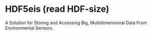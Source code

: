 # HDF5eis (read HDF-size)
A Solution for Storing and Accessing Big, Multidimensional Data From Environmental Sensors.
